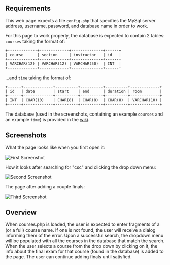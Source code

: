 ## Requirements

This web page expects a file `config.php` that specifies the MySql server
address, username, password, and database name in order to work.

For this page to work properly, the database is expected to contain 2 tables:
`courses` taking the format of:

```
+-------------+-------------+--------------+------+
| course      | section     | instructor   | id   |
+-------------+-------------+--------------+------+
| VARCHAR(12) | VARCHAR(12) | VARCHAR(50)  | INT  |
+-------------+-------------+--------------+------+
```

...and `time` taking the format of:

```
+------+-------------+----------+----------+----------+-------------+
| id   | date        | start    | end      | duration | room        |
+------+-------------+----------+----------+----------+-------------+
| INT  | CHAR(10)    | CHAR(8)  | CHAR(8)  | CHAR(8)  | VARCHAR(10) |
+------+-------------+----------+----------+----------+-------------+
```

The database (used in the screenshots, containing an example `courses` and
an example `time`) is provided in the
[wiki](https://github.com/JSpeedie/Finals-Finder/wiki).


## Screenshots

What the page looks like when you first open it:

![First Screenshot](https://github.com/JSpeedie/Finals-Finder/wiki/images/Page1.png)

How it looks after searching for "csc" and clicking the drop down menu:

![Second Screenshot](https://github.com/JSpeedie/Finals-Finder/wiki/images/Page2.png)

The page after adding a couple finals:

![Third Screenshot](https://github.com/JSpeedie/Finals-Finder/wiki/images/Page3.png)


## Overview

When courses.php is loaded, the user is expected to enter fragments of a
(or a full) course name. If one is not found, the user will receive a dialog
informing them of the error. Upon a successful search, the dropdown menu
will be populated with all the courses in the database that match the search.
When the user selects a course from the drop down by clicking on it, the info
about the final exam for that course (found in the database) is added to the
page. The user can continue adding finals until satisfied.

